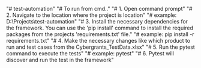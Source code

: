 "# test-automation" 
"# To run from cmd.."
"# 1. Open command prompt"
"# 2. Navigate to the location where the project is location"
"#     example: D:\Projects\test-automation\"
"# 3. Install the necessary dependencies for the framework. You can use the 'pip install' command to install the required packages from the projects 'requirements.txt' file."
"# example: pip install -r requirements.txt"
"# 4. Make the necessary changes like which product to run and test cases from the Cybergrants_TestData.xlsx"
"# 5. Run the pytest command to execute the tests"
"#     example: pytest"
"# 6. Pytest will discover and run the test in the framework"